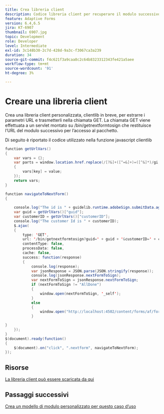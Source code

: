 ```yaml
---
title: Crea libreria client
description: Codice libreria client per recuperare il modulo successivo da firmare
feature: Adaptive Forms
version: 6.4,6.5
jira: KT-6907
thumbnail: 6907.jpg
topic: Development
role: Developer
level: Intermediate
exl-id: 3c148b30-2c7d-428d-9a3c-f3067ca3a239
duration: 34
source-git-commit: f4c621f3a9caa8c2c64b8323312343fe421a5aee
workflow-type: tm+mt
source-wordcount: '91'
ht-degree: 3%

---
```


# Creare una libreria client

Crea una libreria client personalizzata, clientlib in breve, per estrarre i parametri URL e trasmetterli nella chiamata GET. La chiamata GET viene effettuata a un servlet montato su /bin/getnextformtosign che restituisce l’URL del modulo successivo per l’accesso al pacchetto.

Di seguito è riportato il codice utilizzato nella funzione javascript clientlib


```java
function getUrlVars()
{
    var vars = {};
    var parts = window.location.href.replace(/[?&]+([^=&]+)=([^&]*)/gi, function(m, key, value)
    {
        vars[key] = value;
    });
    return vars;
}

function navigateToNextForm()
{
    
    console.log("The id is " + guidelib.runtime.adobeSign.submitData.agreementId);
    var guid = getUrlVars()["guid"];
    var customerID = getUrlVars()["customerID"];
    console.log("The customer Id is " + customerID);
    $.ajax(
    {
        type: 'GET',
        url: '/bin/getnextformtosign?guid=' + guid + '&customerID=' + customerID,
        contentType: false,
        processData: false,
        cache: false,
        success: function(response)
        {
            console.log(response);
            var jsonResponse = JSON.parse(JSON.stringify(response));
            console.log(jsonResponse.nextFormToSign);
            var nextFormToSign = jsonResponse.nextFormToSign;
            if (nextFormToSign != "AllDone")
            {
                window.open(nextFormToSign, '_self');
            }
            else
            {
                window.open("http://localhost:4502/content/forms/af/formsandsigndemo/alldone.html", '_self');
            }

}
    });
}
$(document).ready(function()
{
    $(document).on("click", ".nextform", navigateToNextForm);
});
```

## Risorse

[La libreria client può essere scaricata da qui](assets/get-next-form-client-lib.zip)

## Passaggi successivi

[Crea un modello di modulo personalizzato per questo caso d’uso](./create-af-template.md)